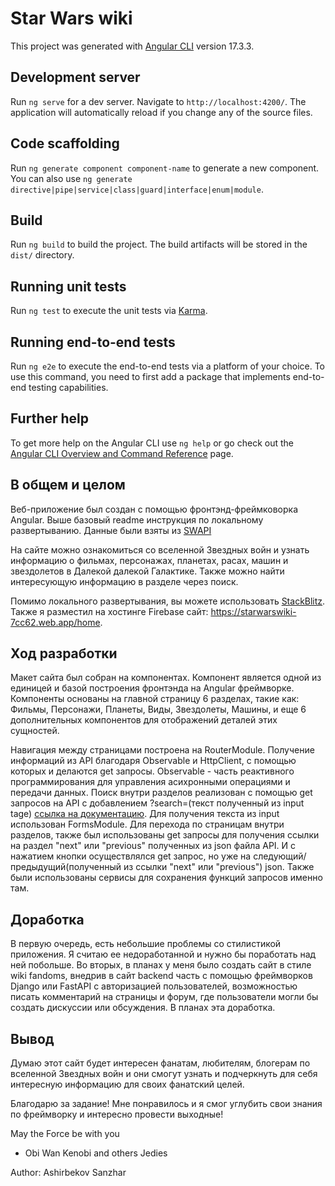 # Star Wars wiki

This project was generated with [Angular CLI](https://github.com/angular/angular-cli) version 17.3.3.

## Development server

Run `ng serve` for a dev server. Navigate to `http://localhost:4200/`. The application will automatically reload if you change any of the source files.

## Code scaffolding

Run `ng generate component component-name` to generate a new component. You can also use `ng generate directive|pipe|service|class|guard|interface|enum|module`.

## Build

Run `ng build` to build the project. The build artifacts will be stored in the `dist/` directory.

## Running unit tests

Run `ng test` to execute the unit tests via [Karma](https://karma-runner.github.io).

## Running end-to-end tests

Run `ng e2e` to execute the end-to-end tests via a platform of your choice. To use this command, you need to first add a package that implements end-to-end testing capabilities.

## Further help

To get more help on the Angular CLI use `ng help` or go check out the [Angular CLI Overview and Command Reference](https://angular.io/cli) page.

## В общем и целом

Веб-приложение был создан с помощью фронтэнд-фреймковорка Angular. Выше базовый readme инструкция по локальному развертыванию. Данные были взяты из [SWAPI](https://swapi.dev/)

На сайте можно ознакомиться со вселенной Звездных войн и узнать информацию о фильмах, персонажах, планетах, расах, машин и звездолетов в Далекой далекой Галактике. Также можно найти интересующую информацию в разделе через поиск. 

Помимо локального развертывания, вы можете использовать [StackBlitz](https://stackblitz.com/~/github.com/primeK31/starwars_wiki). Также я разместил на хостинге Firebase сайт: https://starwarswiki-7cc62.web.app/home.

## Ход разработки

Макет сайта был собран на компонентах. Компонент является одной из единицей и базой построения фронтэнда на Angular фреймворке. Компоненты основаны на главной страницу 6 разделах, такие как: Фильмы, Персонажи, Планеты, Виды, Звездолеты, Машины, и еще 6 дополнительных компонентов для отображений деталей этих сущностей.

Навигация между страницами построена на RouterModule. Получение информаций из API благодаря Observable и HttpClient, с помощью которых и делаются get запросы. Observable - часть реактивного программирования для управления асихронными операциями и передачи данных. Поиск внутри разделов реализован с помощью get запросов на API с добавлением ?search=(текст полученный из input tage) [ссылка на документацию](https://swapi.dev/documentation). Для получения текста из input использован FormsModule. Для перехода по страницам внутри разделов, также был использованы get запросы для получения ссылки на раздел "next" или "previous" полученных из json файла API. И с нажатием кнопки осуществлялся get запрос, но уже на следующий/предыдущий(полученный из ссылки "next" или "previous") json. Также были использованы сервисы для сохранения функций запросов именно там.

## Доработка

В первую очередь, есть небольшие проблемы со стилистикой приложения. Я считаю ее недоработанной и нужно бы поработать над ней побольше. 
Во вторых, в планах у меня было создать сайт в стиле wiki fandoms, внедрив в сайт backend часть с помощью фреймворков Django или FastAPI с авторизацией пользователей, возможностью писать комментарий на страницы и форум, где пользователи могли бы создать дискуссии или обсуждения.
В планах эта доработка.

## Вывод

Думаю этот сайт будет интересен фанатам, любителям, блогерам по вселенной Звездных войн и они смогут узнать и подчеркнуть для себя интересную информацию для своих фанатский целей.  

Благодарю за задание! Мне понравилось и я смог углубить свои знания по фреймворку и интересно провести выходные! 

May the Force be with you
- Obi Wan Kenobi and others Jedies

Author: Ashirbekov Sanzhar

